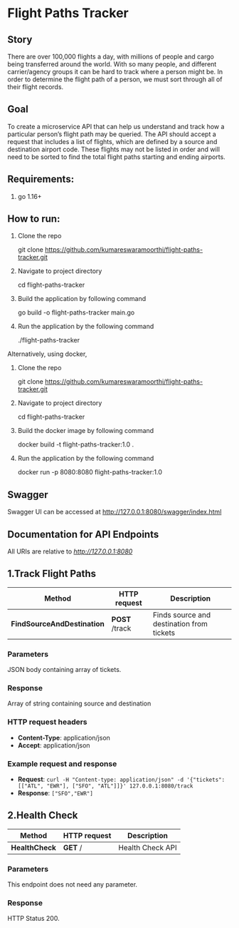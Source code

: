 # Flight Paths Tracker

## Story
 There are over 100,000 flights a day, with millions of people and cargo being transferred around the world. With so many people, and different carrier/agency groups it can be hard to track where a person might be. In order to determine the flight path of a person, we must sort through all of their flight records.

## Goal
To create a microservice API that can help us understand and track how a particular person’s flight path may be queried. The API should accept a request that includes a list of flights, which are defined by a source and destination airport code. These flights may not be listed in order and will need to be sorted to find the total flight paths starting and ending airports.

Requirements:
-----------------

1. go 1.16+ 

How to run:
-----------------

1. Clone the repo

	git clone https://github.com/kumareswaramoorthi/flight-paths-tracker.git

2. Navigate to project directory 

	cd flight-paths-tracker 

3. Build the application by following command

	go build -o flight-paths-tracker main.go

4. Run the application by the following command 

	./flight-paths-tracker 


Alternatively, using docker,


1. Clone the repo

	git clone https://github.com/kumareswaramoorthi/flight-paths-tracker.git

2. Navigate to project directory 

	cd flight-paths-tracker 

3. Build the docker image by following command

	docker build -t flight-paths-tracker:1.0 .

4. Run the application by the following command 

	docker run -p 8080:8080 flight-paths-tracker:1.0


## **Swagger**

Swagger UI can be accessed at http://127.0.0.1:8080/swagger/index.html

## Documentation for API Endpoints


All URIs are relative to *http://127.0.0.1:8080*


## **1.Track Flight Paths**

Method | HTTP request | Description
------------- | ------------- | -------------
**FindSourceAndDestination** | **POST** /track | Finds source and destination from tickets


### Parameters

JSON body containing array of tickets.

### Response 

Array of string containing source and destination


### HTTP request headers

 - **Content-Type**: application/json
 - **Accept**: application/json


### Example request and response

 - **Request**: `curl -H "Content-type: application/json" -d '{"tickets": [["ATL", "EWR"], ["SFO", "ATL"]]}' 127.0.0.1:8080/track`
 - **Response**: `["SFO","EWR"]`


## **2.Health Check**

Method | HTTP request | Description
------------- | ------------- | -------------
**HealthCheck** | **GET** / | Health Check API


### Parameters
This endpoint does not need any parameter.

### Response
HTTP Status 200.




